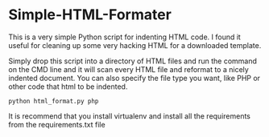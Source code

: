 # Simple-HTML-Formater

This is a very simple Python script for indenting HTML code. I found it useful for cleaning up some very hacking HTML for a downloaded template.

Simply drop this script into a directory of HTML files and run the command on the CMD line and it will scan every HTML file and reformat to a nicely indented document. You can also specify the file type you want, like PHP or other code that html to be indented.

`python html_format.py php`

It is recommend that you install virtualenv and install all the requirements from the requirements.txt file
